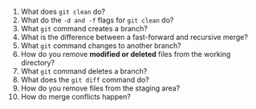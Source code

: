 1. What does `git clean` do? 
2. What do the `-d and -f` flags for `git clean` do? 
3. What `git` command creates a branch? 
4. What is the difference between a fast-forward and recursive merge? 
5. What `git` command changes to another branch? 
6. How do you remove **modified or deleted** files from the working directory? 
7. What `git` command deletes a branch? 
8. What does the `git diff` command do?
9. How do you remove files from the staging area? 
10. How do merge conflicts happen?